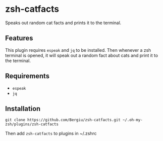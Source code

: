 # zsh-catfacts

Speaks out random cat facts and prints it to the terminal.

## Features

This plugin requires `espeak` and `jq` to be installed. Then whenever a zsh terminal is opened, it will speak out a random fact about cats and print it to the terminal.

## Requirements

- `espeak`
- `jq`

## Installation

```
git clone https://github.com/Bergiu/zsh-catfacts.git ~/.oh-my-zsh/plugins/zsh-catfacts
```

Then add `zsh-catfacts` to plugins in ~/.zshrc
